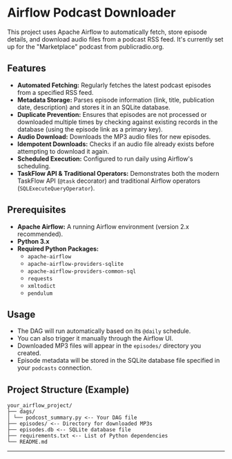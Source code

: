 # Airflow Podcast Downloader

This project uses Apache Airflow to automatically fetch, store episode details, and download audio files from a podcast RSS feed. It's currently set up for the "Marketplace" podcast from publicradio.org.

## Features

*   **Automated Fetching:** Regularly fetches the latest podcast episodes from a specified RSS feed.
*   **Metadata Storage:** Parses episode information (link, title, publication date, description) and stores it in an SQLite database.
*   **Duplicate Prevention:** Ensures that episodes are not processed or downloaded multiple times by checking against existing records in the database (using the episode link as a primary key).
*   **Audio Download:** Downloads the MP3 audio files for new episodes.
*   **Idempotent Downloads:** Checks if an audio file already exists before attempting to download it again.
*   **Scheduled Execution:** Configured to run daily using Airflow's scheduling.
*   **TaskFlow API & Traditional Operators:** Demonstrates both the modern TaskFlow API (`@task` decorator) and traditional Airflow operators (`SQLExecuteQueryOperator`).


## Prerequisites

*   **Apache Airflow:** A running Airflow environment (version 2.x recommended).
*   **Python 3.x**
*   **Required Python Packages:**
    *   `apache-airflow`
    *   `apache-airflow-providers-sqlite`
    *   `apache-airflow-providers-common-sql`
    *   `requests`
    *   `xmltodict`
    *   `pendulum`


## Usage

*   The DAG will run automatically based on its `@daily` schedule.
*   You can also trigger it manually through the Airflow UI.
*   Downloaded MP3 files will appear in the `episodes/` directory you created.
*   Episode metadata will be stored in the SQLite database file specified in your `podcasts` connection.

## Project Structure (Example)

```
your_airflow_project/
├── dags/
│ └── podcost_summary.py <-- Your DAG file
├── episodes/ <-- Directory for downloaded MP3s 
├── episodes.db <-- SQLite database file 
├── requirements.txt <-- List of Python dependencies
└── README.md
```
---

